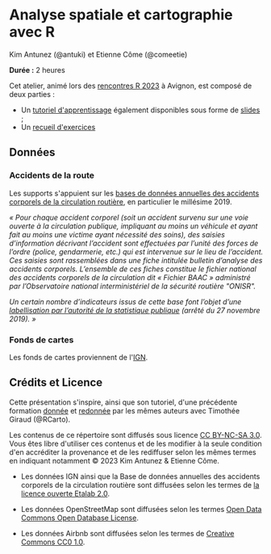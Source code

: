 # Analyse spatiale et cartographie avec R

Kim Antunez (@antuki) et Etienne Côme (@comeetie)

**Durée :** 2 heures

Cet atelier, animé lors des [rencontres R 2023](https://rr2023.sciencesconf.org/) à Avignon, est composé de deux parties :

- Un [tutoriel d'apprentissage](https://antuki.github.io/RR2023_tuto_statspatiale/lecture.html) également disponibles sous forme de [slides](https://antuki.github.io/RR2023_tuto_statspatiale/lecture-slides.html) ;
- Un [recueil d'exercices](https://antuki.github.io/RR2023_tuto_statspatiale/exercises.html)  

## Données

### Accidents de la route

Les supports s'appuient sur les 
[bases de données annuelles des accidents corporels de la circulation routière](https://www.data.gouv.fr/fr/datasets/bases-de-donnees-annuelles-des-accidents-corporels-de-la-circulation-routiere-annees-de-2005-a-2019/), en particulier le millésime 2019. 

*« Pour chaque accident corporel (soit un accident survenu sur une voie ouverte à la circulation publique, impliquant au moins un véhicule et ayant fait au moins une victime ayant nécessité des soins), des saisies d’information décrivant l’accident sont effectuées par l’unité des forces de l’ordre (police, gendarmerie, etc.) qui est intervenue sur le lieu de l’accident. Ces saisies sont rassemblées dans une fiche intitulée bulletin d’analyse des accidents corporels. L’ensemble de ces fiches constitue le fichier national des accidents corporels de la circulation dit « Fichier BAAC » administré par l’Observatoire national interministériel de la sécurité routière "ONISR".*

*Un certain nombre d’indicateurs issus de cette base font l’objet d’une [labellisation par l’autorité de la statistique publique](https://www.onisr.securite-routiere.gouv.fr/outils-statistiques/indicateurs-labellises) (arrêté du 27 novembre 2019). »*

### Fonds de cartes

Les fonds de cartes proviennent de l'[IGN](https://geoservices.ign.fr/documentation/diffusion/telechargement-donnees-libres.html#contoursiris).

## Crédits et Licence

Cette présentation s'inspire, ainsi que son tutoriel, d'une précédente formation [donnée](https://github.com/comeetie/satRday) et [redonnée](https://github.com/comeetie/quantilille) par les mêmes auteurs avec Timothée Giraud (@RCarto). 

Les contenus de ce répertoire sont diffusés sous licence [CC BY-NC-SA 3.0](https://creativecommons.org/licenses/by-nc-sa/3.0/). Vous êtes libre d'utiliser ces contenus et de les modifier à la seule condition d'en accréditer la provenance et de les rediffuser selon les mêmes termes en indiquant notamment © 2023 Kim Antunez & Etienne Côme.


- Les données IGN ainsi que la Base de données annuelles des accidents corporels de la circulation routière sont diffusées selon les termes de [la licence ouverte Etalab 2.0](https://www.etalab.gouv.fr/licence-ouverte-open-licence). 

- Les données OpenStreetMap sont diffusées selon les termes [Open Data Commons Open Database License](https://www.openstreetmap.org/copyright/fr). 
- Les données Airbnb sont diffusées selon les termes de [Creative Commons CC0 1.0](https://creativecommons.org/publicdomain/zero/1.0/).
